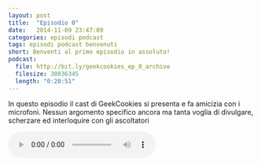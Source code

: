 ```yaml
---
layout: post
title:  "Episodio 0"
date:   2014-11-09 23:47:09
categories: episodi podcast
tags: episodi podcast benvenuti
short: Benventi al primo episodio in assoluto!
podcast:
  file: http://bit.ly/geekcookies_ep_0_archive 
  filesize: 30036345
  length: "0:20:51"
---
```

 
In questo episodio il cast di GeekCookies si presenta e fa amicizia con i microfoni.
Nessun argomento specifico ancora ma tanta voglia di divulgare, scherzare ed interloquire con gli ascoltatori

<!--HTML5 audio player,see http://www.bloggerbuster.com/2012/07/how-to-add-music-player-in-blogspot.html-->
<audio controls> 
<source src="{{page.podcast.file}}" /> 
If you cannot see the audio controls, your browser does not support the audio element 
</audio>

